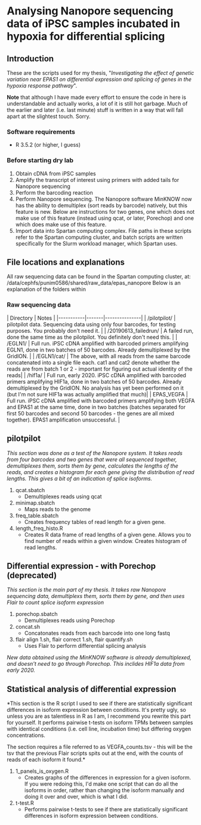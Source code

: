 # Analysing Nanopore sequencing data of iPSC samples incubated in hypoxia for differential splicing

## Introduction
These are the scripts used for my thesis, "*Investigating the effect of genetic variation near EPAS1 on differential expression and splicing of genes in the hypoxia response pathway*".

**Note** that although I have made every effort to ensure the code in here is understandable and actually works, a lot of it is still hot garbage. Much of the earlier and later (i.e. last minute) stuff is written in a way that will fall apart at the slightest touch. Sorry.

### Software requirements
- R 3.5.2 (or higher, I guess)

### Before starting dry lab
1. Obtain cDNA from iPSC samples
1. Amplify the transcript of interest using primers with added tails for Nanopore sequencing
1. Perform the barcoding reaction
1. Perform Nanopore sequencing. The Nanopore software MinKNOW now has the ability to demultiplex (sort reads by barcode) natively, but this feature is new. Below are instructions for two genes, one which does not make use of this feature (instead using qcat, or later, Porechop) and one which does make use of this feature.
1. Import data into Spartan computing complex. File paths in these scripts refer to the Spartan computing cluster, and batch scripts are written specifically for the Slurm workload manager, which Spartan uses.

## File locations and explanations
All raw sequencing data can be found in the Spartan computing cluster, at:
	/data/cephfs/punim0586/shared/raw_data/epas_nanopore
Below is an explanation of the folders within
### Raw sequencing data
| Directory | Notes |
|-----------|-------|---------------|
| /pilotpilot/ | pilotpilot data. Sequencing data using only four barcodes, for testing purposes. You probably don't need it. |
| /20190613_failedrun/ | A failed run, done the same time as the pilotpilot. You definitely don't need this. |
| /EGLN1/ | Full run. iPSC cDNA amplified with barcoded primers amplifying EGLN1, done in two batches of 50 barcodes. Already demultiplexed by the GridION. |
| /EGLN1/cat/ | The above, with all reads from the same barcode concatenated into a single file each. cat1 and cat2 denote whether the reads are from batch 1 or 2 - important for figuring out actual identity of the reads|
| /hif1a/ | Full run, early 2020. iPSC cDNA amplified with barcoded primers amplifying HIF1a, done in two batches of 50 barcodes. Already demultiplexed by the GridION. No analysis has yet been performed on it (but I'm not sure HIF1a was actually amplified that much)|
| EPAS_VEGFA | Full run. iPSC cDNA amplified with barcoded primers amplifying both VEGFA and EPAS1 at the same time, done in two batches (batches separated for first 50 barcodes and second 50 barcodes - the genes are all mixed together). EPAS1 amplification unsuccessful. |

## pilotpilot
*This section was done as a test of the Nanopore system. It takes reads from four barcodes and two genes that were all sequenced together, demultiplexes them, sorts them by gene, calculates the lengths of the reads, and creates a histogram for each gene giving the distribution of read lengths. This gives a bit of an indication of splice isoforms.*

1. qcat.sbatch
	- Demultiplexes reads using qcat
1. minimap.sbatch
	- Maps reads to the genome
1. freq_table.sbatch
	- Creates frequency tables of read length for a given gene.
1. length_freq_histo.R
	- Creates R data frame of read lengths of a given gene. Allows you to find number of reads within a given window. Creates histogram of read lengths.

## Differential expression - with Porechop (deprecated)
*This section is the main part of my thesis. It takes raw Nanopore sequencing data, demultiplexs them, sorts them by gene, and then uses Flair to count splice isoform expression*

1. porechop.sbatch
	- Demultiplexes reads using Porechop
1. concat.sh
	- Concatonates reads from each barcode into one long fastq
1. flair align 1.sh, flair correct 1.sh, flair quantify.sh
	- Uses Flair to perform differential splicing analysis

*New data obtained using the MinKNOW software is already demultiplexed, and doesn't need to go through Porechop. This inclides HIF1a data from early 2020.*

## Statistical analysis of differential expression
*This section is the R script I used to see if there are statistically significant differences in isoform expression between conditions. It's pretty ugly, so unless you are as talentless in R as I am, I recommend you rewrite this part for yourself. It performs pairwise t-tests on isoform TPMs between samples with identical conditions (i.e. cell line, incubation time) but differing oxygen concentrations.

The section requires a file referred to as VEGFA_counts.tsv - this will be the tsv that the previous Flair scripts spits out at the end, with the counts of reads of each isoform it found.*

1. 1_panels_is_oxygen.R
	- Creates graphs of the differences in expression for a given isoform. If you were redoing this, I'd make one script that can do all the isoforms in order, rather than changing the isoform manually and doing it over and over, which is what I did.
1. t-test.R
	- Performs pairwise t-tests to see if there are statistically significant differences in isoform expression between conditions.

